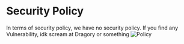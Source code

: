 # Security Policy

In terms of security policy, we have no security policy. 
If you find any Vulnerability, idk scream at Dragory or something
![Policy](https://media.discordapp.net/attachments/770256340639416320/883768599276294204/5lvwgz.jpeg)
